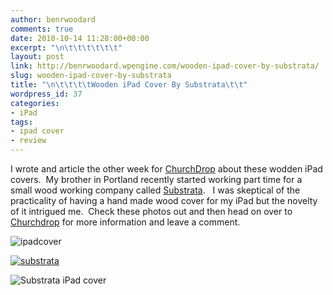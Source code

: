 ```yaml
---
author: benrwoodard
comments: true
date: 2010-10-14 11:28:00+00:00
excerpt: "\n\t\t\t\t\t\t"
layout: post
link: http://benrwoodard.wpengine.com/wooden-ipad-cover-by-substrata/
slug: wooden-ipad-cover-by-substrata
title: "\n\t\t\t\tWooden iPad Cover By Substrata\t\t"
wordpress_id: 37
categories:
- iPad
tags:
- ipad cover
- review
---
```



				

I wrote and article the other week for [ChurchDrop](http://churchdrop.com/a-handmade-wooden-ipad-iphone-cover/) about these wodden iPad covers.  My brother in Portland recently started working part time for a small wood working company called [Substrata](http://www.substrata.net/index.html).   I was skeptical of the practicality of having a hand made wood cover for my iPad but the novelty of it intrigued me.  Check these photos out and then head on over to [Churchdrop](http://churchdrop.com/a-handmade-wooden-ipad-iphone-cover/) for more information and leave a comment.


<!-- more -->





![ipadcover](http://benrwoodard.com/wp-content/uploads/2010/11/ipadcover.jpg)




[![substrata](http://benrwoodard.com/wp-content/uploads/2010/11/substrata.png)](http://benrwoodard.com/wp-content/uploads/2010/11/substrata.png)




![Substrata iPad cover](http://www.substrata.net/page79/files/stacks_image_174_1.png)

		
